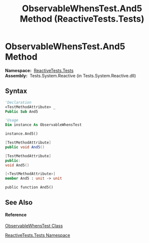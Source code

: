 ﻿---
title: ObservableWhensTest.And5 Method  (ReactiveTests.Tests)
TOCTitle: And5 Method
ms:assetid: M:ReactiveTests.Tests.ObservableWhensTest.And5
ms:mtpsurl: https://msdn.microsoft.com/en-us/library/reactivetests.tests.observablewhenstest.and5(v=VS.103)
ms:contentKeyID: 36620924
ms.date: 06/28/2011
mtps_version: v=VS.103
f1_keywords:
- ReactiveTests.Tests.ObservableWhensTest.And5
dev_langs:
- CSharp
- JScript
- VB
- FSharp
- c++
---

# ObservableWhensTest.And5 Method

**Namespace:**  [ReactiveTests.Tests](hh289046\(v=vs.103\).md)  
**Assembly:**  Tests.System.Reactive (in Tests.System.Reactive.dll)

## Syntax

``` vb
'Declaration
<TestMethodAttribute> _
Public Sub And5
```

``` vb
'Usage
Dim instance As ObservableWhensTest

instance.And5()
```

``` csharp
[TestMethodAttribute]
public void And5()
```

``` c++
[TestMethodAttribute]
public:
void And5()
```

``` fsharp
[<TestMethodAttribute>]
member And5 : unit -> unit 
```

``` jscript
public function And5()
```

## See Also

#### Reference

[ObservableWhensTest Class](hh303102\(v=vs.103\).md)

[ReactiveTests.Tests Namespace](hh289046\(v=vs.103\).md)

